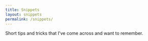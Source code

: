 ```yaml
---
title: Snippets
layout: snippets
permalink: /snippets/
---
```


Short tips and tricks that I've come across and want to remember. 